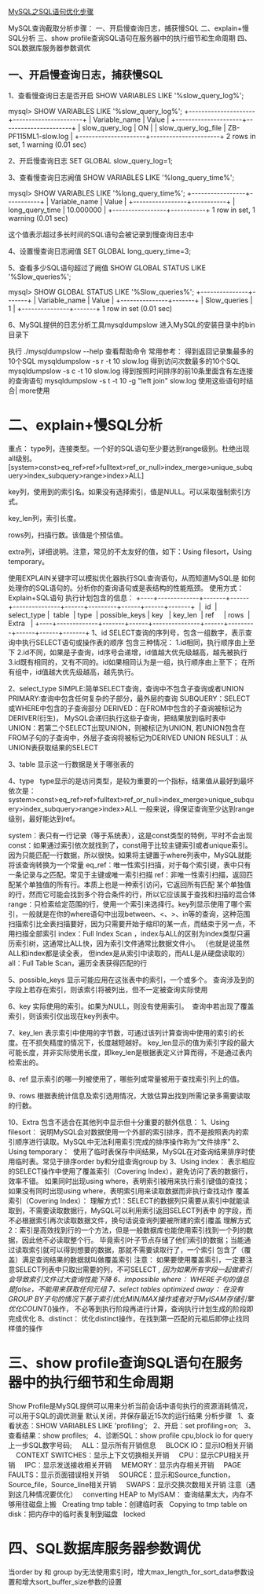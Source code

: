 [MySQL之SQL语句优化步骤](https://blog.csdn.net/DrDanger/article/details/79092808)



MySQL查询截取分析步骤：
一、开启慢查询日志，捕获慢SQL
二、explain+慢SQL分析
三、show profile查询SQL语句在服务器中的执行细节和生命周期
四、SQL数据库服务器参数调优

## 一、开启慢查询日志，捕获慢SQL
1、查看慢查询日志是否开启
SHOW VARIABLES LIKE '%slow_query_log%';

mysql> SHOW VARIABLES LIKE '%slow_query_log%';
+---------------------+----------------------+
| Variable_name       | Value                |
+---------------------+----------------------+
| slow_query_log      | ON                   |
| slow_query_log_file | ZB-PF115ML1-slow.log |
+---------------------+----------------------+
2 rows in set, 1 warning (0.01 sec)


2、开启慢查询日志
SET GLOBAL slow_query_log=1;

3、查看慢查询日志阙值
SHOW  VARIABLES LIKE '%long_query_time%';

mysql> SHOW  VARIABLES LIKE '%long_query_time%';
+-----------------+-----------+
| Variable_name   | Value     |
+-----------------+-----------+
| long_query_time | 10.000000 |
+-----------------+-----------+
1 row in set, 1 warning (0.01 sec)


这个值表示超过多长时间的SQL语句会被记录到慢查询日志中

4、设置慢查询日志阙值
SET GLOBAL long_query_time=3;

5、查看多少SQL语句超过了阙值
SHOW GLOBAL STATUS LIKE '%Slow_queries%';

mysql> SHOW GLOBAL STATUS LIKE '%Slow_queries%';
+---------------+-------+
| Variable_name | Value |
+---------------+-------+
| Slow_queries  | 1     |
+---------------+-------+
1 row in set (0.01 sec)

6、MySQL提供的日志分析工具mysqldumpslow
进入MySQL的安装目录中的bin目录下

执行 ./mysqldumpslow --help 查看帮助命令
常用参考：
得到返回记录集最多的10个SQL
mysqldumpslow -s r -t 10 slow.log
得到访问次数最多的10个SQL
mysqldumpslow -s c -t 10 slow.log
得到按照时间排序的前10条里面含有左连接的查询语句
mysqldumpslow -s t -t 10 -g "left join" slow.log
使用这些语句时结合| more使用

# 二、explain+慢SQL分析
重点：
type列，连接类型。一个好的SQL语句至少要达到range级别。杜绝出现all级别。[system>const>eq_ref>ref>fulltext>ref_or_null>index_merge>unique_subquery>index_subquery>range>index>ALL]

key列，使用到的索引名。如果没有选择索引，值是NULL。可以采取强制索引方式。

key_len列，索引长度。

rows列，扫描行数。该值是个预估值。

extra列，详细说明。注意，常见的不太友好的值，如下：Using filesort，Using temporary。


使用EXPLAIN关键字可以模拟优化器执行SQL查询语句，从而知道MySQL是 如何处理你的SQL语句的。分析你的查询语句或是表结构的性能瓶颈。
使用方式：Explain+SQL语句
执行计划包含的信息：
+----+-------------+-------+------+---------------+------+---------+------+------+-------+
 |  id  |  select_type |  table  | type  | possible_keys | key   | key_len  | ref     | rows  | Extra   |
+----+-------------+-------+------+---------------+------+---------+------+------+-------+
1、id
SELECT查询的序列号，包含一组数字，表示查询中执行SELECT语句或操作表的顺序
包含三种情况：
1.id相同，执行顺序由上至下
2.id不同，如果是子查询，id序号会递增，id值越大优先级越高，越先被执行
3.id既有相同的，又有不同的。id如果相同认为是一组，执行顺序由上至下； 在所有组中，id值越大优先级越高，越先执行。

2、select_type
SIMPLE:简单SELECT查询，查询中不包含子查询或者UNION
PRIMARY:查询中包含任何复杂的子部分，最外层的查询
SUBQUERY：SELECT或WHERE中包含的子查询部分
DERIVED：在FROM中包含的子查询被标记为DERIVER(衍生)， MySQL会递归执行这些子查询，把结果放到临时表中
UNION：若第二个SELECT出现UNION，则被标记为UNION, 若UNION包含在FROM子句的子查询中，外层子查询将被标记为DERIVED
UNION RESULT：从UNION表获取结果的SELECT

3、table
显示这一行数据是关于哪张表的

4、type  
type显示的是访问类型，是较为重要的一个指标，结果值从最好到最坏依次是：
system>const>eq_ref>ref>fulltext>ref_or_null>index_merge>unique_subquery>index_subquery>range>index>ALL
一般来说，得保证查询至少达到range级别，最好能达到ref。

system：表只有一行记录（等于系统表），这是const类型的特例，平时不会出现
const：如果通过索引依次就找到了，const用于比较主键索引或者unique索引。 因为只能匹配一行数据，所以很快。如果将主键置于where列表中，MySQL就能将该查询转换为一个常量
eq_ref：唯一性索引扫描，对于每个索引键，表中只有一条记录与之匹配。常见于主键或唯一索引扫描
ref：非唯一性索引扫描，返回匹配某个单独值的所有行。本质上也是一种索引访问，它返回所有匹配 某个单独值的行，然而它可能会找到多个符合条件的行，所以它应该属于查找和扫描的混合体
range：只检索给定范围的行，使用一个索引来选择行。key列显示使用了哪个索引，一般就是在你的where语句中出现between、<、>、in等的查询，这种范围扫描索引比全表扫描要好，因为只需要开始于缩印的某一点，而结束于另一点，不用扫描全部索引
index：Full Index Scan ，index与ALL的区别为index类型只遍历索引树，这通常比ALL快，因为索引文件通常比数据文件小。 （也就是说虽然ALL和index都是读全表， 但index是从索引中读取的，而ALL是从硬盘读取的）
all：Full Table Scan，遍历全表获得匹配的行

5、possible_keys
显示可能应用在这张表中的索引，一个或多个。 查询涉及到的字段上若存在索引，则该索引将被列出，但不一定被查询实际使用

6、key
实际使用的索引。如果为NULL，则没有使用索引。 
查询中若出现了覆盖索引，则该索引仅出现在key列表中。

7、key_len
表示索引中使用的字节数，可通过该列计算查询中使用的索引的长度。在不损失精度的情况下，长度越短越好。
key_len显示的值为索引字段的最大可能长度，并非实际使用长度，即key_len是根据表定义计算而得，不是通过表内检索出的。

8、ref
显示索引的哪一列被使用了，哪些列或常量被用于查找索引列上的值。

9、rows
根据表统计信息及索引选用情况，大致估算出找到所需记录多需要读取的行数。

10、Extra
包含不适合在其他列中显示但十分重要的额外信息：
1、Using filesort： 说明MySQL会对数据使用一个外部的索引排序，而不是按照表内的索引顺序进行读取。MySQL中无法利用索引完成的排序操作称为“文件排序”
2、Using temporary：  使用了临时表保存中间结果，MySQL在对查询结果排序时使用临时表。常见于排序order by和分组查询group by
3、Using index： 表示相应的SELECT操作中使用了覆盖索引（Covering Index），避免访问了表的数据行，效率不错。 如果同时出现using where，表明索引被用来执行索引键值的查找； 如果没有同时出现using where，表明索引用来读取数据而非执行查找动作 覆盖索引（Covering Index）： 理解方式1：SELECT的数据列只需要从索引中就能读取到，不需要读取数据行，MySQL可以利用索引返回SELECT列表中 的字段，而不必根据索引再次读取数据文件，换句话说查询列要被所建的索引覆盖 理解方式2：索引是高效找到行的一个方法，但是一般数据库也能使用索引找到一个列的数据，因此他不必读取整个行。 毕竟索引叶子节点存储了他们索引的数据；当能通过读取索引就可以得到想要的数据，那就不需要读取行了，一个索引 包含了（覆盖）满足查询结果的数据就叫做覆盖索引 注意： 如果要使用覆盖索引，一定要注意SELECT列表中只取出需要的列，不可SELECT *, 因为如果所有字段一起做索引会导致索引文件过大查询性能下降
6、impossible where： WHERE子句的值总是false，不能用来获取任何元组
7、select tables optimized away： 在没有GROUP BY子句的情况下基于索引优化MIN/MAX操作或者对于MyISAM存储引擎优化COUNT(*)操作， 不必等到执行阶段再进行计算，查询执行计划生成的阶段即完成优化
8、distinct： 优化distinct操作，在找到第一匹配的元祖后即停止找同样值的操作

# 三、show profile查询SQL语句在服务器中的执行细节和生命周期

Show Profile是MySQL提供可以用来分析当前会话中语句执行的资源消耗情况，可以用于SQL的调优测量
默认关闭，并保存最近15次的运行结果
分析步骤
  1、查看状态：SHOW VARIABLES LIKE 'profiling';
  2、开启：set profiling=on;
  3、查看结果：show profiles;
  4、诊断SQL：show profile cpu,block io for query 上一步SQL数字号码;
    ALL：显示所有开销信息
    BLOCK IO：显示IO相关开销
    CONTEXT SWITCHES：显示上下文切换相关开销
    CPU：显示CPU相关开销
    IPC：显示发送接收相关开销
    MEMORY：显示内存相关开销
    PAGE FAULTS：显示页面错误相关开销
    SOURCE：显示和Source_function，Source_file，Source_line相关开销
    SWAPS：显示交换次数相关开销
注意（遇到这几种情况要优化）
  converting HEAP to MyISAM： 查询结果太大，内存不够用往磁盘上搬
  Creating tmp table：创建临时表
  Copying to tmp table on disk：把内存中的临时表复制到磁盘
  locked

# 四、SQL数据库服务器参数调优
当order by 和 group by无法使用索引时，增大max_length_for_sort_data参数设置和增大sort_buffer_size参数的设置




